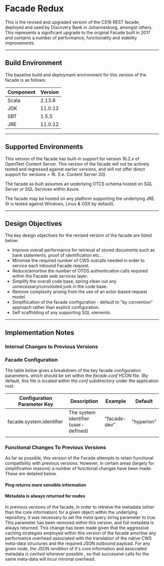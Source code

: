 # __Facade Redux__

This is the revised and upgraded version of the CS16 REST facade, deployed and used by Discovery Bank in Johannesburg, amongst others. This
represents a significant upgrade to the original Facade built in 2017 and contains a number of performance, functionality and stability
improvements.

___

## __Build Environment__

The baseline build and deployment environment for this version of the facade is as follows:


| Component | Version |
| ----------- | --------- |
| Scala     | 2.13.6  |
| JDK       | 11.0.12 |
| SBT       | 1.5.5   |
| JRE       | 11.0.12


___

## __Supported Environments__

This version of the facade has built-in support for version 16.2.x of OpenText Content Server. This version of the facade will not be
actively tested and regressed against earlier versions, and will not offer direct support for versions > 16.  (I.e. Content Server 20).

The facade as built assumes an underlying OTCS schema hosted on SQL Server or SQL Services within Azure.

The facade may be hosted on any platform supporting the underlying JRE. (It is tested against Windows, Linux & OSX by default).

___

## __Design Objectives__

The key design objectives for the revised version of the facade are listed below:

* Improve overall performance for retrieval of stored documents such as bank statements, proof of identification etc...
* Minimise the required number of CWS outcalls needed in order to service each inbound Facade request.
* Reduce/amortise the number of OTDS authentication calls required within the Facade web services layer.
* Simplify the overall code base, spring clean out any unnecessary/convoluted junk in the code base.
* Remove complexity arising from the use of an actor-based request model.
* Simplfiication of the facade configuration - default to "by convention" approach rather than explicit configuration.
* Self scaffolding of any supporting SQL elements.

___

## __Implementation Notes__

### __Internal Changes to Previous Versions__


### __Facade Configuration__

The table below gives a breakdown of the key facade configuration parameters, which should be set within the *facade.conf* HCON file.  (By default, this file is located within the *conf* subdirectory under the application root.


| Configuration Parameter Key | Description                          | Example      | Default    |
| ----------------------------- | -------------------------------------- | -------------- | ------------ |
| facade.system.identifier    | The system identifier (user-defined) | "facade-dev" | "hyperion" |
|                             |                                      |              |            |

### __Functional Changes To Previous Versions__

As far as possible, this version of the Facade attempts to retain functional compatibility with previous versions.  However, in certain 
areas (largely for simplification reasons) a number of functional changes have been made.  These are detailed below.

#### __Ping returns more sensible information__


#### __Metadata is always returned for nodes__
In previous versions of the facade, in order to retrieve the metadata (other than the core information) for a given object within the 
underlying repository, it was necessary to set the *meta* query string parameter to *true*. This parameter has been removed within this 
version, and full metadata is always returned. This change has been made given that the aggressive caching strategies employed within 
this version of the facade amortise any performance overhead associated with the translation of the native CWS meta-data structures and 
the required JSON outbound payload.  For any given node,  the JSON rendition of it's core information and associated metadata is 
*cached* wherever possible , so that successive calls for the same meta-data will incur minimal overhead.



